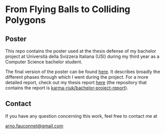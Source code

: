 # From Flying Balls to Colliding Polygons

## Poster

This repo contains the poster used at the thesis defense of my bachelor project
at Università della Svizzera Italiana (USI) during my third year as a Computer
Science bachelor student.

The final version of the poster can be found [here](poster.pdf). It describes
broadly the different phases through which I went during the project. For a
more detailed report, check out my thesis report [here](https://github.com/karma-riuk/bachelor-project-report/blob/main/bachelorproject.pdf)
(the repository that contains the report is [karma-riuk/bachelor-project-report](https://github.com/karma-riuk/bachelor-project-report)).

## Contact

If you have any question concerning this work, feel free to contact me at

[arno.fauconnet@gmail.com](mailto:arno.fauconnet@gmail.com)
